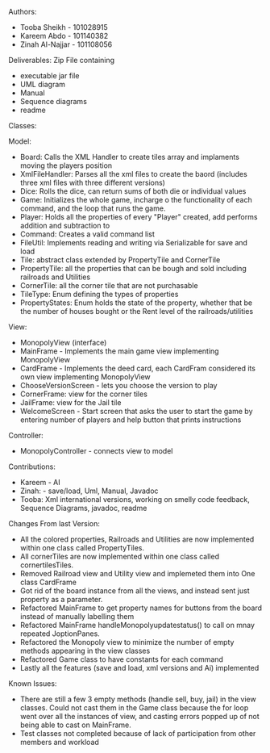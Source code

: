 Authors:
 - Tooba Sheikh - 101028915
 - Kareem Abdo  - 101140382
 - Zinah Al-Najjar - 101108056

Deliverables: 
Zip File containing
 - executable jar file
 - UML diagram
 - Manual
 - Sequence diagrams
 - readme

Classes:

Model:
- Board: Calls the XML Handler to create tiles array and implaments moving the players position
- XmlFileHandler: Parses all the xml files to create the baord (includes three xml files with three different versions)
- Dice: Rolls the dice, can return sums of both die or individual values
- Game: Initializes the whole game, incharge o the functionality of each command, and the loop that runs the game.
- Player: Holds all the properties of every "Player" created, add performs addition and subtraction to
- Command: Creates a valid command list
- FileUtil: Implements reading and writing via Serializable for save and load
- Tile: abstract class extended by PropertyTile and CornerTile
- PropertyTile: all the properties that can be bough and sold including railroads and Utilities
- CornerTile: all the corner tile that are not purchasable
- TileType: Enum defining the types of properties
- PropertyStates: Enum holds the state of the property, whether that be the number of houses bought or the Rent level of the railroads/utilities

View:

- MonopolyView (interface)
- MainFrame - Implements the main game view implementing MonopolyView
- CardFrame - Implements the deed card, each CardFram considered its own view implementing MonopolyView
- ChooseVersionScreen - lets you choose the version to play
- CornerFrame: view for the corner tiles
- JailFrame: view for the Jail tile
- WelcomeScreen - Start screen that asks the user to start the game by entering number of players and help button that prints instructions

Controller:
- MonopolyController - connects view to model

Contributions:

- Kareem - AI
- Zinah: - save/load, Uml, Manual, Javadoc
- Tooba: Xml international versions, working on smelly code feedback, Sequence Diagrams, javadoc, readme

Changes From last Version:

- All the colored properties, Railroads and Utilities are now implemented within one class called PropertyTiles.
- All cornerTiles are now implemented within one class called cornertilesTiles.
- Removed Railroad view and Utility view and implemeted them into One class CardFrame
- Got rid of the board instance from all the views, and instead sent just property as a parameter.
- Refactored MainFrame to get property names for buttons from the board instead of manually labelling them
- Refactored MainFrame handleMonopolyupdatestatus() to call on mnay repeated JoptionPanes.
- Refactored the Monopoly view to minimize the number of empty methods appearing in the view classes
- Refactored Game class to have constants for each command
- Lastly all the features (save and load, xml versions and Ai) implemented

Known Issues:

- There are still a few 3 empty methods (handle sell, buy, jail) in the view classes. Could not cast them in the Game class because the for loop went over all the instances of view, and casting errors popped up of not being able to cast on MainFrame.
- Test classes not completed because of lack of participation from other members and workload
